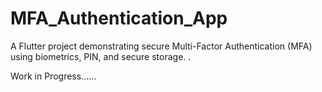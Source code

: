 # MFA_Authentication_App

A Flutter project demonstrating secure Multi-Factor Authentication (MFA) using biometrics, PIN, and secure storage.
.

Work in Progress......
